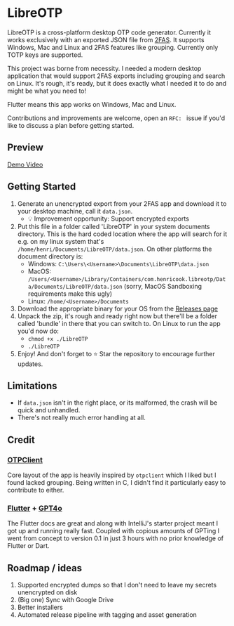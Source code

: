 # LibreOTP

LibreOTP is a cross-platform desktop OTP code generator. Currently it works exclusively with an exported JSON file from [2FAS](https://2fas.com/). It supports Windows, Mac and Linux and 2FAS features like grouping. Currently only TOTP keys are supported.

This project was borne from necessity. I needed a modern desktop application that would support 2FAS exports including grouping and search on Linux. It's rough, it's ready, but it does exactly what I needed it to do and might be what you need to!

Flutter means this app works on Windows, Mac and Linux.

Contributions and improvements are welcome, open an `RFC: ` issue if you'd like to discuss a plan before getting started.

## Preview
[Demo Video](https://github.com/user-attachments/assets/7fb41579-4e8b-41b5-8915-f7de742037fe)

## Getting Started

1. Generate an unencrypted export from your 2FAS app and download it to your desktop machine, call it `data.json`. 
   - :bulb: Improvement opportunity: Support encrypted exports
2. Put this file in a folder called 'LibreOTP' in your system documents directory. This is the hard coded location where the app will search for it e.g. on my linux system that's `/home/henri/Documents/LibreOTP/data.json`. On other platforms the document directory is:
   - Windows: `C:\Users\<Username>\Documents\LibreOTP\data.json`
   - MacOS: `/Users/<Username>/Library/Containers/com.henricook.libreotp/Data/Documents/LibreOTP/data.json` (sorry, MacOS Sandboxing requirements make this ugly)
   - Linux: `/home/<Username>/Documents`
3. Download the appropriate binary for your OS from the [Releases page](https://github.com/henricook/libreotp/releases)
4. Unpack the zip, it's rough and ready right now but there'll be a folder called 'bundle' in there that you can switch to. On Linux to run the app you'd now do:
   - `chmod +x ./LibreOTP`
   - `./LibreOTP`
5. Enjoy! And don't forget to :star: Star the repository to encourage further updates. 

## Limitations
- If `data.json` isn't in the right place, or its malformed, the crash will be quick and unhandled.
- There's not really much error handling at all.

## Credit

### [OTPClient](https://github.com/paolostivanin/OTPClient)

Core layout of the app is heavily inspired by `otpclient` which I liked but I found lacked grouping. Being written in C, I didn't find it particularly easy to contribute to either. 

### [Flutter](https://github.com/flutter/flutter) + [GPT4o](https://chat.openai.com)

The Flutter docs are great and along with IntelliJ's starter project meant I got up and running really fast. Coupled with copious amounts of GPTing I went from concept to version 0.1 in just 3 hours with no prior knowledge of Flutter or Dart.

## Roadmap / ideas

1. Supported encrypted dumps so that I don't need to leave my secrets unencrypted on disk
2. (Big one) Sync with Google Drive
3. Better installers
4. Automated release pipeline with tagging and asset generation
